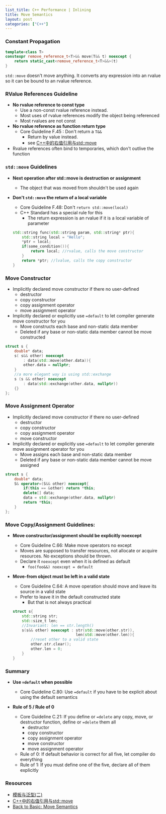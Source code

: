 ```yaml
---
list_title: C++ Performance | Inlining
title: Move Semantics
layout: post
categories: ["C++"]
---
```


### Constant Propagation

```cpp
template<class T>
constexpr remove_reference_t<T>&& move(T&& t) noexcept {
    return static_cast<remove_reference_t<T>&&>(t)
}
```

`std::move` doesn't move anything. It converts any expression into an rvalue so it can be bound to an rvalue reference.

### RValue References Guideline

- **No rvalue reference to const type**
    - Use a non-const rvalue reference instead.
    - Most uses of rvalue references modify the object being referenced
    - Most rvalues are not const
- **No rvalue reference as function return type**
    - Core Guideline F.45 : Don't return a `T&&`
        - Return by value instead.
        - see [C++中的右值引用与std::move]()
- Rvalue references often bind to temporaries, which don't outlive the function

### `std::move` Guidelines

- **Next operation after std::move is destruction or assignment**
    - The object that was moved from shouldn't be used again
- **Don't `std::move` the return of a local variable**
    -  Core Guideline F.48: Don't `return std::move(local)`
    - C++ Standard has a special rule for this
        - The return expression is an rvalue if it is a local variable of parameter

    ```cpp
    std::string func(std::string param, std::string* ptr){
        std::string local = "Hello";
        *ptr = local;
        if(some_condition()){
            return local; //rvalue, calls the move constructor
        }
        return *ptr; //lvalue, calls the copy constructor
    }
    ```
### Move Constructor

- Implicitly declared move constructor if there no user-defined 
    - destructor
    - copy constructor
    - copy assignment operator
    - move assignment operator
- Implicitly declared or explicitly use `=default` to let compiler generate move constructor for you
    - Move constructs each base and non-static data member
    - Deleted if any base or non-static data member cannot be move constructed

```cpp
struct s {
    double* data;
    s( s&& other) noexcept 
        : data(std::move(other.data)){
        other.data = nullptr;
    }
    //a more elegant way is using std::exchange
    s (s && other) noexcept
        : data(std::exchange(other.data, nullptr))
    {}
};
```

### Move Assignment Operator

- Implicitly declared move constructor if there no user-defined 
    - destructor
    - copy constructor
    - copy assignment operator
    - move constructor
- Implicitly declared or explicitly use `=default` to let compiler generate move assignment operator for you
    - Move assigns each base and non-static data member
    - Deleted if any base or non-static data member cannot be move assigned

```cpp
struct s {
    double* data;
    S& operator=(S&& other) noexcept{
        if(this == &other) return *this;
        delete[] data;
        data = std::exchange(other.data, nullptr)
        return *this;
    }
};
```

### Move Copy/Assignment Guidelines:

- **Move constructor/assignment should be explicitly noexcept**
    - Core Guideline C.66: Make move operators no except
    - Moves are supposed to transfer resources, not allocate or acquire resources. No exceptions should be thrown.
    - Declare it `noexcept` even when it is defined as default
        - `foo(foo&&) noexcept = default`
- **Move-from object must be left in a valid state**
    - Core Guideline C.64: A move operation should move and leave its source in a valid state
    - Prefer to leave it in the default constructed state
        - But that is not always practical

    ```cpp
    struct s{
        std::string str;
        std::size_t len;
        //Invariant: len == str.length()
        s(s&& other) noexcept : str(std::move(other.str)),
                                len(std::move(other.len)){
            //reset other to a valid state
            other.str.clear();
            other.len = 0;
        }
    }
    ```

### Summary

- **Use `=default` when possible**
    - Core Guideline C.80: Use `=default` if you have to be explicit about using the default semantics

- **Rule of 5 / Rule of 0**
    - Core Guideline C.21: If you define or `=delete` any copy, move, or destructor function, define or `=delete` them all
        - destructor
        - copy constructor
        - copy assignment operator
        - move constructor
        - move assignment operator
    - Rule of 0: If default behavior is correct for all five, let compiler do everything
    - Rule of 1: If you must define one of the five, declare all of them explicitly


### Resources

- [模板与泛型(二)](https://xta0.me/2009/09/20/Cpp-Basics-8.html)
- [C++中的右值引用与std::move](https://xta0.me/2017/03/10/cpp-rvalue-move.html)
- [Back to Basic: Move Semantics](https://www.youtube.com/watch?v=ZG59Bqo7qX4&t=1421s)